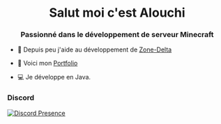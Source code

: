 <h1 align="center">Salut moi c'est Alouchi</h1>
<h3 align="center">Passionné dans le développement de serveur Minecraft</h3>

- 🔭 Depuis peu j'aide au développement de [Zone-Delta](https://zone-delta.xyz)

- 🍞 Voici mon [Portfolio](http://alouchi200.free.fr/portfolio)

- 💻 Je développe en Java.

<h3 align="left">Discord</h3>

[![Discord Presence](https://lanyard.cnrad.dev/api/772432869981290516)](https://discord.com/users/772432869981290516)
